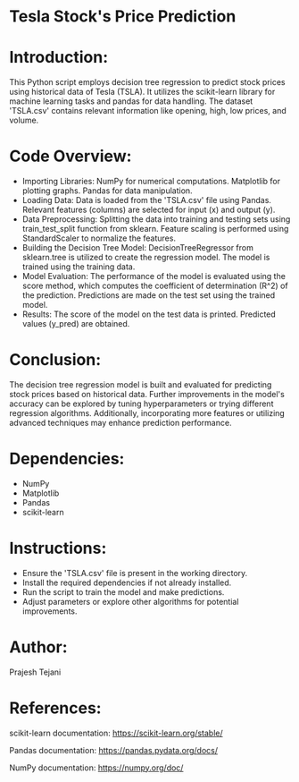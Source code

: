 # Tesla Stock's Price Prediction

# Introduction:
This Python script employs decision tree regression to predict stock prices using historical data of Tesla (TSLA). It utilizes the scikit-learn library for machine learning tasks and pandas for data handling. The dataset 'TSLA.csv' contains relevant information like opening, high, low prices, and volume.

# Code Overview:
  - Importing Libraries:
      NumPy for numerical computations.
      Matplotlib for plotting graphs.
      Pandas for data manipulation.
  - Loading Data:
      Data is loaded from the 'TSLA.csv' file using Pandas.
      Relevant features (columns) are selected for input (x) and output (y).
  - Data Preprocessing:
      Splitting the data into training and testing sets using train_test_split function from sklearn.
      Feature scaling is performed using StandardScaler to normalize the features.
  - Building the Decision Tree Model:
      DecisionTreeRegressor from sklearn.tree is utilized to create the regression model.
      The model is trained using the training data.
  - Model Evaluation:
      The performance of the model is evaluated using the score method, which computes the coefficient of determination (R^2) of the prediction.
      Predictions are made on the test set using the trained model.
  - Results:
      The score of the model on the test data is printed.
      Predicted values (y_pred) are obtained.

# Conclusion:
The decision tree regression model is built and evaluated for predicting stock prices based on historical data. Further improvements in the model's accuracy can be explored by tuning hyperparameters or trying different regression algorithms. Additionally, incorporating more features or utilizing advanced techniques may enhance prediction performance.
# Dependencies:
 - NumPy
 - Matplotlib
 - Pandas
 - scikit-learn
# Instructions:
 - Ensure the 'TSLA.csv' file is present in the working directory.
 - Install the required dependencies if not already installed.
 - Run the script to train the model and make predictions.
 - Adjust parameters or explore other algorithms for potential improvements.
# Author:
Prajesh Tejani

# References:
scikit-learn documentation: https://scikit-learn.org/stable/

Pandas documentation: https://pandas.pydata.org/docs/

NumPy documentation: https://numpy.org/doc/
      
